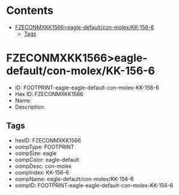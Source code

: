 



Contents
========

* [FZECONMXKK1566>eagle-default/con-molex/KK-156-6](#fzeconmxkk1566eagle-defaultcon-molexkk-156-6)
	* [Tags](#tags)

# FZECONMXKK1566>eagle-default/con-molex/KK-156-6

- ID: FOOTPRINT-eagle-eagle-default-con-molex-KK-156-6
- Hex ID: FZECONMXKK1566
- Name: 
- Description: 

## Tags

- hexID: FZECONMXKK1566
- oompType: FOOTPRINT
- oompSize: eagle
- oompColor: eagle-default
- oompDesc: con-molex
- oompIndex: KK-156-6
- oompName: eagle-default/con-molex/KK-156-6
- oompID: FOOTPRINT-eagle-eagle-default-con-molex-KK-156-6
